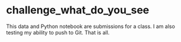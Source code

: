 # challenge_what_do_you_see

This data and Python notebook are submissions for a class. I am also testing my ability to push to Git. That is all.
